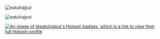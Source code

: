 <p><img align="center" src="https://github-readme-stats.vercel.app/api/top-langs?username=eatulrajput&show_icons=true&locale=en&layout=compact" alt="eatulrajput" /></p>

<p><img align="center" src="https://github-readme-streak-stats.herokuapp.com/?user=eatulrajput&" alt="eatulrajput" /></p>

[![An image of @eatulrajput's Holopin badges, which is a link to view their full Holopin profile](https://holopin.me/eatulrajput)](https://holopin.io/@eatulrajput)
